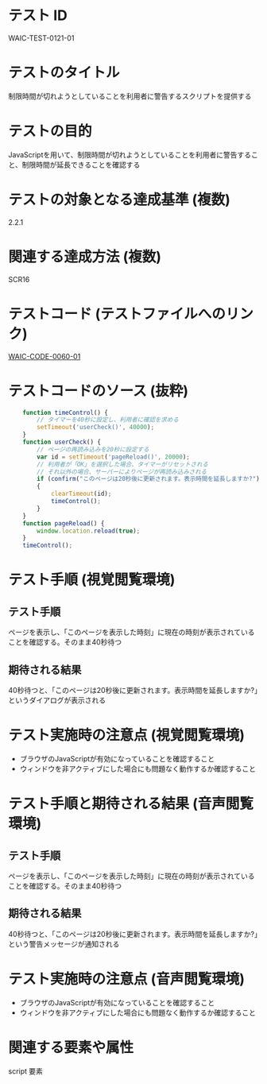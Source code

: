 # テスト ID

WAIC-TEST-0121-01

# テストのタイトル

制限時間が切れようとしていることを利用者に警告するスクリプトを提供する

# テストの目的

JavaScriptを用いて、制限時間が切れようとしていることを利用者に警告すること、制限時間が延長できることを確認する

# テストの対象となる達成基準 (複数)

2.2.1

# 関連する達成方法 (複数)

SCR16

# テストコード (テストファイルへのリンク)

[WAIC-CODE-0060-01](https://waic.github.io/as_test/WAIC-CODE/WAIC-CODE-0060-01.html)

# テストコードのソース (抜粋)

```JavaScript
    function timeControl() {
        // タイマーを40秒に設定し、利用者に確認を求める
        setTimeout('userCheck()', 40000);
    }
    function userCheck() {
        // ページの再読み込みを20秒に設定する
        var id = setTimeout('pageReload()', 20000);
        // 利用者が「OK」を選択した場合、タイマーがリセットされる
        // それ以外の場合、サーバーによりページが再読み込みされる
        if (confirm("このページは20秒後に更新されます。表示時間を延長しますか?"))
        {
            clearTimeout(id);
            timeControl();
        }
    }
    function pageReload() {
        window.location.reload(true);
    }
    timeControl();
```

# テスト手順 (視覚閲覧環境)

## テスト手順

ページを表示し、「このページを表示した時刻」に現在の時刻が表示されていることを確認する。そのまま40秒待つ

## 期待される結果

40秒待つと、「このページは20秒後に更新されます。表示時間を延長しますか?」というダイアログが表示される

# テスト実施時の注意点 (視覚閲覧環境)

- ブラウザのJavaScriptが有効になっていることを確認すること
- ウィンドウを非アクティブにした場合にも問題なく動作するか確認すること

# テスト手順と期待される結果 (音声閲覧環境)

## テスト手順

ページを表示し、「このページを表示した時刻」に現在の時刻が表示されていることを確認する。そのまま40秒待つ

## 期待される結果

40秒待つと、「このページは20秒後に更新されます。表示時間を延長しますか?」という警告メッセージが通知される

# テスト実施時の注意点 (音声閲覧環境)

- ブラウザのJavaScriptが有効になっていることを確認すること
- ウィンドウを非アクティブにした場合にも問題なく動作するか確認すること

# 関連する要素や属性

script 要素
